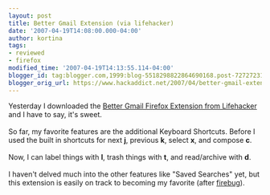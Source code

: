```yaml
---
layout: post
title: Better Gmail Extension (via lifehacker)
date: '2007-04-19T14:08:00.000-04:00'
author: kortina
tags:
- reviewed
- firefox
modified_time: '2007-04-19T14:13:55.114-04:00'
blogger_id: tag:blogger.com,1999:blog-5518298822864690168.post-7272723135759411148
blogger_orig_url: https://www.hackaddict.net/2007/04/better-gmail-extension-via-lifehacker.html
---
```


Yesterday I downloaded the <a href="http://lifehacker.com/software/gmail/lifehacker-code-better-gmail-firefox-extension-251923.php">Better Gmail Firefox Extension from Lifehacker</a> and I have to say, it's sweet.<br/><br/>So far, my favorite features are the additional Keyboard Shortcuts.  Before I used the built in shortcuts for next <b>j</b>, previous <b>k</b>, select <b>x</b>, and compose <b>c</b>.<br/><br/>Now, I can label things with <b>l</b>, trash things with <b>t</b>, and read/archive with <b>d</b>.<br/><br/>I haven't delved much into the other features like "Saved Searches" yet, but this extension is easily on track to becoming my favorite (after <a href="http://getfirebug.com">firebug</a>).
